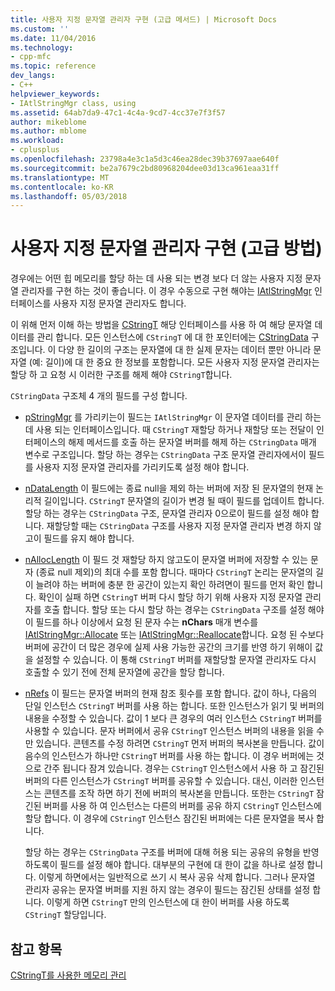 ```yaml
---
title: 사용자 지정 문자열 관리자 구현 (고급 메서드) | Microsoft Docs
ms.custom: ''
ms.date: 11/04/2016
ms.technology:
- cpp-mfc
ms.topic: reference
dev_langs:
- C++
helpviewer_keywords:
- IAtlStringMgr class, using
ms.assetid: 64ab7da9-47c1-4c4a-9cd7-4cc37e7f3f57
author: mikeblome
ms.author: mblome
ms.workload:
- cplusplus
ms.openlocfilehash: 23798a4e3c1a5d3c46ea28dec39b37697aae640f
ms.sourcegitcommit: be2a7679c2bd80968204dee03d13ca961eaa31ff
ms.translationtype: MT
ms.contentlocale: ko-KR
ms.lasthandoff: 05/03/2018
---
```

# <a name="implementation-of-a-custom-string-manager-advanced-method"></a>사용자 지정 문자열 관리자 구현 (고급 방법)
경우에는 어떤 힙 메모리를 할당 하는 데 사용 되는 변경 보다 더 않는 사용자 지정 문자열 관리자를 구현 하는 것이 좋습니다. 이 경우 수동으로 구현 해야는 [IAtlStringMgr](../atl-mfc-shared/reference/iatlstringmgr-class.md) 인터페이스를 사용자 지정 문자열 관리자도 합니다.  
  
 이 위해 먼저 이해 하는 방법을 [CStringT](../atl-mfc-shared/reference/cstringt-class.md) 해당 인터페이스를 사용 하 여 해당 문자열 데이터를 관리 합니다. 모든 인스턴스에 `CStringT` 에 대 한 포인터에는 [CStringData](../atl-mfc-shared/reference/cstringdata-class.md) 구조입니다. 이 다양 한 길이의 구조는 문자열에 대 한 실제 문자는 데이터 뿐만 아니라 문자열 (예: 길이)에 대 한 중요 한 정보를 포함합니다. 모든 사용자 지정 문자열 관리자는 할당 하 고 요청 시 이러한 구조를 해제 해야 `CStringT`합니다.  
  
 `CStringData` 구조체 4 개의 필드를 구성 합니다.  
  
-   [pStringMgr](../atl-mfc-shared/reference/cstringdata-class.md#pstringmgr) 를 가리키는이 필드는 `IAtlStringMgr` 이 문자열 데이터를 관리 하는 데 사용 되는 인터페이스입니다. 때 `CStringT` 재할당 하거나 재할당 또는 전달이 인터페이스의 해제 메서드를 호출 하는 문자열 버퍼를 해제 하는 `CStringData` 매개 변수로 구조입니다. 할당 하는 경우는 `CStringData` 구조 문자열 관리자에서이 필드를 사용자 지정 문자열 관리자를 가리키도록 설정 해야 합니다.  
  
-   [nDataLength](../atl-mfc-shared/reference/cstringdata-class.md#ndatalength) 이 필드에는 종료 null을 제외 하는 버퍼에 저장 된 문자열의 현재 논리적 길이입니다. `CStringT` 문자열의 길이가 변경 될 때이 필드를 업데이트 합니다. 할당 하는 경우는 `CStringData` 구조, 문자열 관리자 0으로이 필드를 설정 해야 합니다. 재할당할 때는 `CStringData` 구조를 사용자 지정 문자열 관리자 변경 하지 않고이 필드를 유지 해야 합니다.  
  
-   [nAllocLength](../atl-mfc-shared/reference/cstringdata-class.md#nalloclength) 이 필드 것 재할당 하지 않고도이 문자열 버퍼에 저장할 수 있는 문자 (종료 null 제외)의 최대 수를 포함 합니다. 때마다 `CStringT` 논리는 문자열의 길이 늘려야 하는 버퍼에 충분 한 공간이 있는지 확인 하려면이 필드를 먼저 확인 합니다. 확인이 실패 하면 `CStringT` 버퍼 다시 할당 하기 위해 사용자 지정 문자열 관리자를 호출 합니다. 할당 또는 다시 할당 하는 경우는 `CStringData` 구조를 설정 해야이 필드를 하나 이상에서 요청 된 문자 수는 **nChars** 매개 변수를 [IAtlStringMgr::Allocate](../atl-mfc-shared/reference/iatlstringmgr-class.md#allocate) 또는 [IAtlStringMgr::Reallocate](../atl-mfc-shared/reference/iatlstringmgr-class.md#reallocate)합니다. 요청 된 수보다 버퍼에 공간이 더 많은 경우에 실제 사용 가능한 공간의 크기를 반영 하기 위해이 값을 설정할 수 있습니다. 이 통해 `CStringT` 버퍼를 재할당할 문자열 관리자도 다시 호출할 수 있기 전에 전체 문자열에 공간을 할당 합니다.  
  
-   [nRefs](../atl-mfc-shared/reference/cstringdata-class.md#nrefs) 이 필드는 문자열 버퍼의 현재 참조 횟수를 포함 합니다. 값이 하나, 다음의 단일 인스턴스 `CStringT` 버퍼를 사용 하는 합니다. 또한 인스턴스가 읽기 및 버퍼의 내용을 수정할 수 있습니다. 값이 1 보다 큰 경우의 여러 인스턴스 `CStringT` 버퍼를 사용할 수 있습니다. 문자 버퍼에서 공유 `CStringT` 인스턴스 버퍼의 내용을 읽을 수만 있습니다. 콘텐츠를 수정 하려면 `CStringT` 먼저 버퍼의 복사본을 만듭니다. 값이 음수의 인스턴스가 하나만 `CStringT` 버퍼를 사용 하는 합니다. 이 경우 버퍼에는 것으로 간주 됩니다 잠겨 있습니다. 경우는 `CStringT` 인스턴스에서 사용 하 고 잠긴된 버퍼의 다른 인스턴스가 `CStringT` 버퍼를 공유할 수 있습니다. 대신, 이러한 인스턴스는 콘텐츠를 조작 하면 하기 전에 버퍼의 복사본을 만듭니다. 또한는 `CStringT` 잠긴된 버퍼를 사용 하 여 인스턴스는 다른의 버퍼를 공유 하지 `CStringT` 인스턴스에 할당 합니다. 이 경우에 `CStringT` 인스턴스 잠긴된 버퍼에는 다른 문자열을 복사 합니다.  
  
     할당 하는 경우는 `CStringData` 구조를 버퍼에 대해 허용 되는 공유의 유형을 반영 하도록이 필드를 설정 해야 합니다. 대부분의 구현에 대 한이 값을 하나로 설정 합니다. 이렇게 하면에서는 일반적으로 쓰기 시 복사 공유 삭제 합니다. 그러나 문자열 관리자 공유는 문자열 버퍼를 지원 하지 않는 경우이 필드는 잠긴된 상태를 설정 합니다. 이렇게 하면 `CStringT` 만의 인스턴스에 대 한이 버퍼를 사용 하도록 `CStringT` 할당입니다.  
  
## <a name="see-also"></a>참고 항목  
 [CStringT를 사용한 메모리 관리](../atl-mfc-shared/memory-management-with-cstringt.md)

